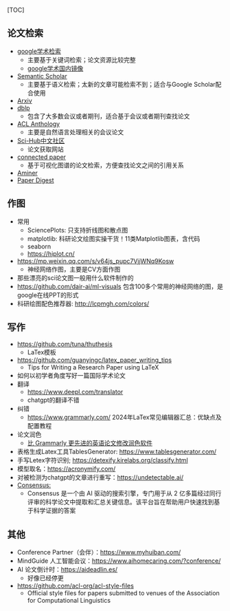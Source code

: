[TOC]



## 论文检索

- [google学术检索](https://scholar.google.com/)
  - 主要基于关键词检索；论文资源比较完整
  - [google学术国内镜像](https://gg.xueshu5.com/)
- [Semantic Scholar](https://www.semanticscholar.org/me/research)
  - 主要基于语义检索；太新的文章可能检索不到；适合与Google Scholar配合使用
- [Arxiv](https://arxiv.org/search/)
- [dblp](https://dblp.org/)
  - 包含了大多数会议或者期刊，适合基于会议或者期刊查找论文
- [ACL Anthology](https://aclanthology.org/)
  - 主要是自然语言处理相关的会议论文
- [Sci-Hub中文社区](https://discuss.sci-hub.org.cn/)
  - 论文获取网站
- [connected paper](https://www.connectedpapers.com/)
  - 基于可视化图谱的论文检索，方便查找论文之间的引用关系
- [Aminer](https://www.aminer.cn/)
- [Paper Digest](https://www.paperdigest.org/)

## 作图

- 常用
	- SciencePlots: 只支持折线图和散点图
	- matplotlib: 科研论文绘图实操干货！11类Matplotlib图表，含代码
	- seaborn
	- https://hiplot.cn/
- https://mp.weixin.qq.com/s/v64js_pupc7VjjWNq9Kosw
	- 神经网络作图，主要是CV方面作图
- 那些漂亮的sci论文图一般用什么软件制作的
- https://github.com/dair-ai/ml-visuals
包含100多个常用的神经网络的图，是google在线PPT的形式
- 科研绘图配色推荐器: http://lcpmgh.com/colors/

## 写作

- https://github.com/tuna/thuthesis
  - LaTex模板
- https://github.com/guanyingc/latex_paper_writing_tips
  - Tips for Writing a Research Paper using LaTeX
- 如何以初学者角度写好一篇国际学术论文
- 翻译
  - https://www.deepl.com/translator
  - chatgpt的翻译不错
- 纠错
  - https://www.grammarly.com/
  2024年LaTex常见编辑器汇总：优缺点及配置教程
- 论文润色
  - [比 Grammarly 更先进的英语论文修改润色软件](https://mp.weixin.qq.com/s/1MGVR6d4ecZTwR-sju3taQ)
- 表格生成Latex工具TablesGenerator: https://www.tablesgenerator.com/
- 手写Letex字符识别; https://detexify.kirelabs.org/classify.html
- 模型取名：https://acronymify.com/
- 对被检测为chatgpt的文章进行重写：https://undetectable.ai/
- [Consensus:]() 
  - Consensus 是一个由 AI 驱动的搜索引擎，专门用于从 2 亿多篇经过同行评审的科学论文中提取和汇总关键信息。该平台旨在帮助用户快速找到基于科学证据的答案


## 其他

- Conference Partner（会伴）：https://www.myhuiban.com/
- MindGuide 人工智能会议：https://www.aihomecaring.com/?conference/
- AI 论文倒计时：https://aideadlin.es/
  - 好像已经停更
- https://github.com/acl-org/acl-style-files
  - Official style files for papers submitted to venues of the Association for Computational Linguistics